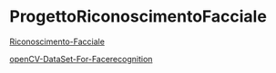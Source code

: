 # ProgettoRiconoscimentoFacciale
[Riconoscimento-Facciale](https://aiven.io/developer/find-faces-with-pgvector?utm_source=youtube&utm_medium=referral&utm_content=MatthewBerman&utm_campaign=imp)


[openCV-DataSet-For-Facerecognition](https://github.com/kipr/opencv/blob/master/data/haarcascades/haarcascade_frontalface_default.xml)










